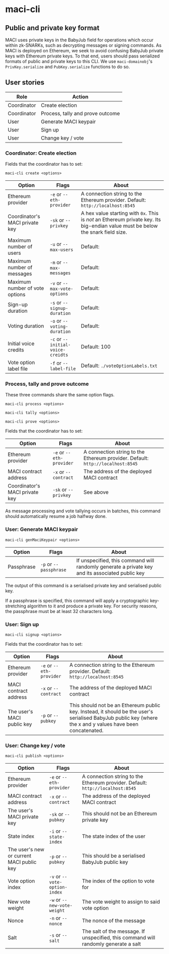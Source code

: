 # maci-cli

## Public and private key format

MACI uses private keys in the BabyJub field for operations which occur within
zk-SNARKs, such as decrypting messages or signing commands. As MACI is deployed
on Ethereum, we seek to avoid confusing BabyJub private keys with Ethereum
private keys. To that end, users should pass serialized formats of public and
private keys to this CLI. We use `maci-domainobj`'s `PrivKey.serialize` and
`PubKey.serialize` functions to do so. 

## User stories

| Role | Action |
|-|-|
| Coordinator | Create election |
| Coordinator | Process, tally and prove outcome |
| User | Generate MACI keypair |
| User | Sign up |
| User | Change key / vote |

### Coordinator: Create election

Fields that the coordinator has to set:

`maci-cli create <options>`

| Option | Flags | About |
|-|-|-|
| Ethereum provider | `-e` or `--eth-provider` | A connection string to the Ethereum provider. Default: `http://localhost:8545` |
| Coordinator's MACI private key | `-sk` or `--privkey` | A hex value starting with `0x`. This is *not* an Ethereum private key. Its big-endian value must be below the snark field size. |
| Maximum number of users | `-u` or `--max-users` | Default: |
| Maximum number of messages | `-m` or `--max-messages` | Default: |
| Maximum number of vote options | `-v` or `--max-vote-options` | Default: |
| Sign-up duration | `-s` or `--signup-duration` | Default: |
| Voting duration | `-o` or `--voting-duration` | Default: |
| Initial voice credits | `-c` or `--initial-voice-creidts` | Default: 100 |
| Vote option label file | `-f` or `--label-file` | Default: `./voteOptionLabels.txt` |

### Process, tally and prove outcome

These three commands share the same option flags.

`maci-cli process <options>`

`maci-cli tally <options>`

`maci-cli prove <options>`

Fields that the coordinator has to set:

| Option | Flags | About |
|-|-|-|
| Ethereum provider | `-e` or `--eth-provider` | A connection string to the Ethereum provider. Default: `http://localhost:8545` |
| MACI contract address | `-x` or `--contract` | The address of the deployed MACI contract |
| Coordinator's MACI private key | `-sk` or `--privkey` | See above |

As message processing and vote tallying occurs in batches, this command should
automatically resume a job halfway done.

### User: Generate MACI keypair

`maci-cli genMaciKeypair <options>`

| Option | Flags | About |
|-|-|-|
| Passphrase | `-p` or `--passphrase` | If unspecified, this command will randomly generate a private key and its associated public key |

The output of this command is a serialised private key and serialised
public key.

If a passphrase is specified, this command will apply a cryptographic
key-stretching algorithm to it and produce a private key. For security
reasons, the passphrase must be at least 32 characters long.

### User: Sign up

`maci-cli signup <options>`

Fields that the coordinator has to set:

| Option | Flags | About |
|-|-|-|
| Ethereum provider | `-e` or `--eth-provider` | A connection string to the Ethereum provider. Default: `http://localhost:8545` |
| MACI contract address | `-x` or `--contract` | The address of the deployed MACI contract |
| The user's MACI public key | `-p` or `--pubkey` | This should not be an Ethereum public key. Instead, it should be the user's serialised BabyJub public key (where the x and y values have been concatenated. |

### User: Change key / vote

`maci-cli publish <options>`

| Option | Flags | About |
|-|-|-|
| Ethereum provider | `-e` or `--eth-provider` | A connection string to the Ethereum provider. Default: `http://localhost:8545` |
| MACI contract address | `-x` or `--contract` | The address of the deployed MACI contract |
| The user's MACI private key | `-sk` or `--pubkey` | This should not be an Ethereum private key |
| State index | `-i` or `--state-index` | The state index of the user |
| The user's new or current MACI public key | `-p` or `--pubkey` | This should be a serialised BabyJub public key |
| Vote option index | `-v` or `--vote-option-index` | The index of the option to vote for |
| New vote weight | `-w` or `--new-vote-weight` | The vote weight to assign to said vote option |
| Nonce | `-n` or `--nonce` | The nonce of the message |
| Salt | `-s` or `--salt` | The salt of the message. If unspecified, this command will randomly generate a salt |
